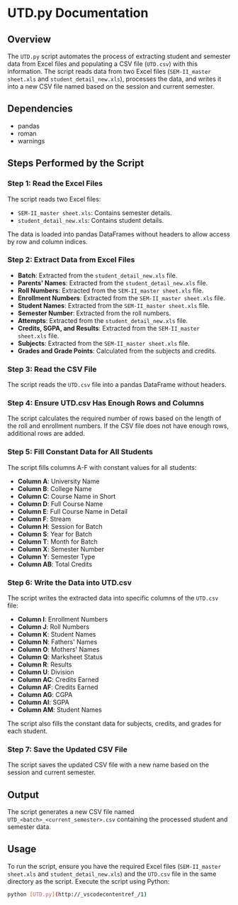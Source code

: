 # UTD.py Documentation

## Overview
The `UTD.py` script automates the process of extracting student and semester data from Excel files and populating a CSV file (`UTD.csv`) with this information. The script reads data from two Excel files (`SEM-II_master sheet.xls` and `student_detail_new.xls`), processes the data, and writes it into a new CSV file named based on the session and current semester.

## Dependencies
- pandas
- roman
- warnings

## Steps Performed by the Script

### Step 1: Read the Excel Files
The script reads two Excel files:
- `SEM-II_master sheet.xls`: Contains semester details.
- `student_detail_new.xls`: Contains student details.

The data is loaded into pandas DataFrames without headers to allow access by row and column indices.

### Step 2: Extract Data from Excel Files
- **Batch**: Extracted from the `student_detail_new.xls` file.
- **Parents' Names**: Extracted from the `student_detail_new.xls` file.
- **Roll Numbers**: Extracted from the `SEM-II_master sheet.xls` file.
- **Enrollment Numbers**: Extracted from the `SEM-II_master sheet.xls` file.
- **Student Names**: Extracted from the `SEM-II_master sheet.xls` file.
- **Semester Number**: Extracted from the roll numbers.
- **Attempts**: Extracted from the `student_detail_new.xls` file.
- **Credits, SGPA, and Results**: Extracted from the `SEM-II_master sheet.xls` file.
- **Subjects**: Extracted from the `SEM-II_master sheet.xls` file.
- **Grades and Grade Points**: Calculated from the subjects and credits.

### Step 3: Read the CSV File
The script reads the `UTD.csv` file into a pandas DataFrame without headers.

### Step 4: Ensure UTD.csv Has Enough Rows and Columns
The script calculates the required number of rows based on the length of the roll and enrollment numbers. If the CSV file does not have enough rows, additional rows are added.

### Step 5: Fill Constant Data for All Students
The script fills columns A-F with constant values for all students:
- **Column A**: University Name
- **Column B**: College Name
- **Column C**: Course Name in Short
- **Column D**: Full Course Name
- **Column E**: Full Course Name in Detail
- **Column F**: Stream
- **Column H**: Session for Batch
- **Column S**: Year for Batch
- **Column T**: Month for Batch
- **Column X**: Semester Number
- **Column Y**: Semester Type
- **Column AB**: Total Credits

### Step 6: Write the Data into UTD.csv
The script writes the extracted data into specific columns of the `UTD.csv` file:
- **Column I**: Enrollment Numbers
- **Column J**: Roll Numbers
- **Column K**: Student Names
- **Column N**: Fathers' Names
- **Column O**: Mothers' Names
- **Column Q**: Marksheet Status
- **Column R**: Results
- **Column U**: Division
- **Column AC**: Credits Earned
- **Column AF**: Credits Earned
- **Column AG**: CGPA
- **Column AI**: SGPA
- **Column AM**: Student Names

The script also fills the constant data for subjects, credits, and grades for each student.

### Step 7: Save the Updated CSV File
The script saves the updated CSV file with a new name based on the session and current semester.

## Output
The script generates a new CSV file named `UTD_<batch>_<current_semester>.csv` containing the processed student and semester data.

## Usage
To run the script, ensure you have the required Excel files (`SEM-II_master sheet.xls` and `student_detail_new.xls`) and the `UTD.csv` file in the same directory as the script. Execute the script using Python:

```bash
python [UTD.py](http://_vscodecontentref_/1)